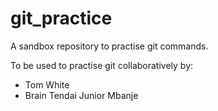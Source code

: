 # git_practice
A sandbox repository to practise git commands.

To be used to practise git collaboratively by:

- Tom White
- Brain Tendai Junior Mbanje
